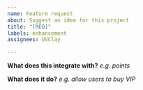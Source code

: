 ```yaml
---
name: Feature request
about: Suggest an idea for this project
title: "[REQ]"
labels: enhancement
assignees: UVClay

---
```


**What does this integrate with?**
_e.g. points_

**What does it do?**
_e.g. allow users to buy VIP_
